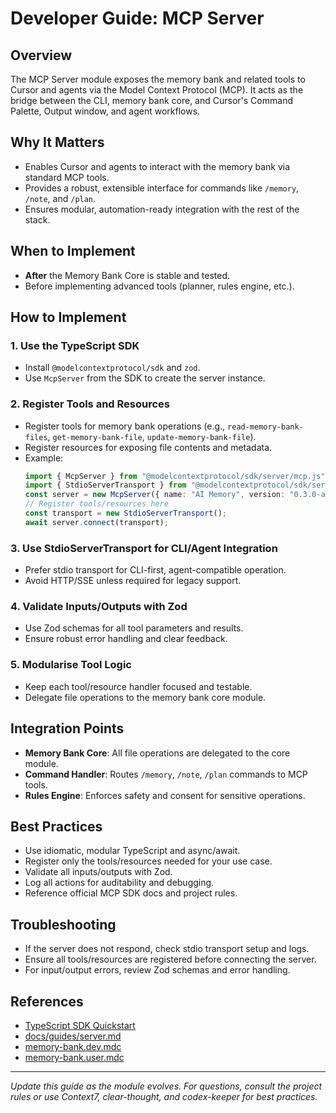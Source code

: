 # Developer Guide: MCP Server

## Overview
The MCP Server module exposes the memory bank and related tools to Cursor and agents via the Model Context Protocol (MCP). It acts as the bridge between the CLI, memory bank core, and Cursor's Command Palette, Output window, and agent workflows.

## Why It Matters
- Enables Cursor and agents to interact with the memory bank via standard MCP tools.
- Provides a robust, extensible interface for commands like `/memory`, `/note`, and `/plan`.
- Ensures modular, automation-ready integration with the rest of the stack.

## When to Implement
- **After** the Memory Bank Core is stable and tested.
- Before implementing advanced tools (planner, rules engine, etc.).

## How to Implement
### 1. Use the TypeScript SDK
- Install `@modelcontextprotocol/sdk` and `zod`.
- Use `McpServer` from the SDK to create the server instance.

### 2. Register Tools and Resources
- Register tools for memory bank operations (e.g., `read-memory-bank-files`, `get-memory-bank-file`, `update-memory-bank-file`).
- Register resources for exposing file contents and metadata.
- Example:
  ```ts
  import { McpServer } from "@modelcontextprotocol/sdk/server/mcp.js";
  import { StdioServerTransport } from "@modelcontextprotocol/sdk/server/stdio.js";
  const server = new McpServer({ name: "AI Memory", version: "0.3.0-alpha" });
  // Register tools/resources here
  const transport = new StdioServerTransport();
  await server.connect(transport);
  ```

### 3. Use StdioServerTransport for CLI/Agent Integration
- Prefer stdio transport for CLI-first, agent-compatible operation.
- Avoid HTTP/SSE unless required for legacy support.

### 4. Validate Inputs/Outputs with Zod
- Use Zod schemas for all tool parameters and results.
- Ensure robust error handling and clear feedback.

### 5. Modularise Tool Logic
- Keep each tool/resource handler focused and testable.
- Delegate file operations to the memory bank core module.

## Integration Points
- **Memory Bank Core**: All file operations are delegated to the core module.
- **Command Handler**: Routes `/memory`, `/note`, `/plan` commands to MCP tools.
- **Rules Engine**: Enforces safety and consent for sensitive operations.

## Best Practices
- Use idiomatic, modular TypeScript and async/await.
- Register only the tools/resources needed for your use case.
- Validate all inputs/outputs with Zod.
- Log all actions for auditability and debugging.
- Reference official MCP SDK docs and project rules.

## Troubleshooting
- If the server does not respond, check stdio transport setup and logs.
- Ensure all tools/resources are registered before connecting the server.
- For input/output errors, review Zod schemas and error handling.

## References
- [TypeScript SDK Quickstart](https://github.com/modelcontextprotocol/typescript-sdk)
- [docs/guides/server.md](../guides/server.md)
- [memory-bank.dev.mdc](../../.cursor/rules/memory-bank.dev.mdc)
- [memory-bank.user.mdc](../../.cursor/rules/memory-bank.user.mdc)

---
*Update this guide as the module evolves. For questions, consult the project rules or use Context7, clear-thought, and codex-keeper for best practices.*

